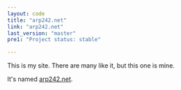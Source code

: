 ```yaml
---
layout: code
title: "arp242.net"
link: "arp242.net"
last_version: "master"
pre1: "Project status: stable"

---
```


This is my site. There are many like it, but this one is mine.

It's named [arp242.net](http://arp242.net).
